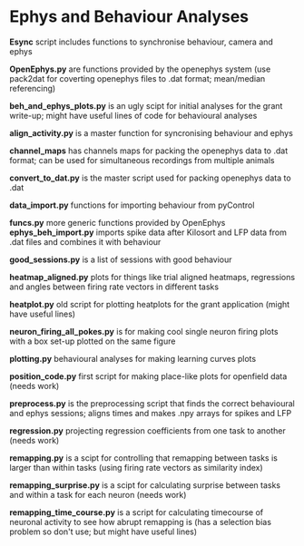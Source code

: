 # Ephys and Behaviour Analyses

**Esync** script includes functions to synchronise behaviour, camera and ephys 

**OpenEphys.py** are functions provided by the openephys system (use pack2dat for coverting openephys files to .dat format; mean/median referencing)

**beh_and_ephys_plots.py** is an ugly scipt for initial analyses for the grant write-up; might have useful lines of code for behavioural analyses 

**align_activity.py** is a master function for syncronising behaviour and ephys 

**channel_maps** has channels maps for packing the openephys data to .dat format; can be used for simultaneous recordings from multiple animals

**convert_to_dat.py** is the master script used for packing openephys data to .dat

**data_import.py** functions for importing behaviour from pyControl 

**funcs.py** more generic functions provided by OpenEphys
**ephys_beh_import.py** imports spike data after Kilosort and LFP data from .dat files and combines it with behaviour

**good_sessions.py** is a list of sessions with good behaviour

**heatmap_aligned.py** plots for things like trial aligned heatmaps, regressions and angles between firing rate vectors in different tasks 

**heatplot.py** old script for plotting heatplots for the grant application (might have useful lines)

**neuron_firing_all_pokes.py** is for making cool single neuron firing plots with a box set-up plotted on the same figure 

**plotting.py** behavioural analyses for making learning curves plots

**position_code.py** first script for making place-like plots for openfield data (needs work)

**preprocess.py** is the preprocessing script that finds the correct behavioural and ephys sessions; aligns times and makes .npy arrays for spikes and LFP

**regression.py** projecting regression coefficients from one task to another (needs work)

**remapping.py** is a scipt for controlling that remapping between tasks is larger than within tasks (using firing rate vectors as similarity index)

**remapping_surprise.py** is a scipt for calculating surprise between tasks and within a task for each neuron (needs work)

**remapping_time_course.py** is a script for calculating timecourse of neuronal activity to see how abrupt remapping is (has a selection bias problem so don't use; but might have useful lines)
